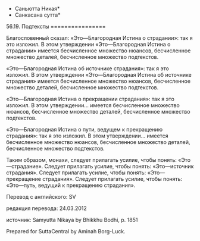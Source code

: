 * Саньютта Никая*
* Санкасана сутта*

56\.19\. Подтексты
\=\=\=\=\=\=\=\=\=\=\=\=\=\=\=\=

Благословенный сказал: «Это—Благородная Истина о страдании»: так я это изложил\. В этом утверждении «Это—Благородная Истина о страдании» имеется бесчисленное множество нюансов, бесчисленное множество деталей, бесчисленное множество подтекстов\.

«Это—Благородная Истина об источнике страдания»: так я это изложил\. В этом утверждении «Это—Благородная Истина об источнике страдания» имеется бесчисленное множество нюансов, бесчисленное множество деталей, бесчисленное множество подтекстов\.

«Это—Благородная Истина о прекращении страдания»: так я это изложил\. В этом утверждении… имеется бесчисленное множество нюансов, бесчисленное множество деталей, бесчисленное множество подтекстов\.

«Это—Благородная Истина о пути, ведущем к прекращению страдания»: так я это изложил\. В этом утверждении… имеется бесчисленное множество нюансов, бесчисленное множество деталей, бесчисленное множество подтекстов\.

Таким образом, монахи, следует прилагать усилие, чтобы понять: «Это—страдание»\. Следует прилагать усилие, чтобы понять: «Это—источник страдания»\. Следует прилагать усилие, чтобы понять: «Это—прекращение страдания»\. Следует прилагать усилие, чтобы понять: «Это—путь, ведущий к прекращению страдания»\.

Перевод с английского: SV

редакция перевода: 24\.03\.2012

источник: Samyutta Nikaya by Bhikkhu Bodhi, p\. 1851

Prepared for SuttaCentral by Aminah Borg\-Luck\.